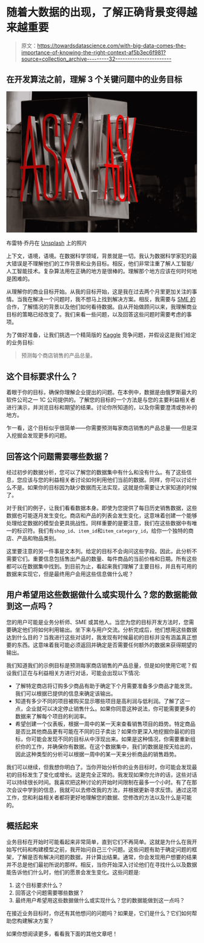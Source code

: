 # 随着大数据的出现，了解正确背景变得越来越重要

> 原文：<https://towardsdatascience.com/with-big-data-comes-the-importance-of-knowing-the-right-context-af5b3ec6f981?source=collection_archive---------32----------------------->

## 在开发算法之前，理解 3 个关键问题中的业务目标

![](img/6f76bf38a233882ef5db0585b54a7c39.png)

布雷特·乔丹在 [Unsplash](https://unsplash.com) 上的照片

上下文，语境，语境。在数据科学领域，背景就是一切。我认为数据科学家犯的最大错误是不理解他们的工作背景和业务目标。相反，他们非常注重了解人工智能/人工智能技术。复杂算法用在正确的地方是很棒的。理解那个地方应该在何时何地是困难的。

从理解你的商业目标开始。从我的目标开始，这是我在过去两个月里更加关注的事情。当我在解决一个问题时，我不想马上找到解决方案。相反，我需要与 [SME 的](/stop-wasting-your-time-and-consult-a-subject-matter-expert-f6ee9bffd0fe)合作，了解情况的背景以及他们如何看待数据。自从开始做顾问以来，我理解商业目标的策略已经改变了。我们来看一些问题，以及回答这些问题时需要考虑的事项。

为了做好准备，让我们挑选一个精简版的 [Kaggle](https://www.kaggle.com/c/competitive-data-science-predict-future-sales/data) 竞争问题，并假设这是我们给定的业务目标:

> 预测每个商店销售的产品总量。

## **这个目标要求什么？**

着眼于你的目标，确保你理解企业提出的问题。在本例中，数据是由俄罗斯最大的软件公司之一 1C 公司提供的。了解您的目标的一个方法是与您的主要利益相关者进行演示，并浏览目标和期望的结果。讨论你所知道的，以及你需要澄清或弥补的地方。

乍一看，这个目标似乎很简单——你需要预测每家商店销售的产品总量——但是深入挖掘会发现更多的问题。

## **回答这个问题需要哪些数据？**

经过初步的数据分析，您可以了解您的数据集中有什么和没有什么。有了这些信息，您应该与您的利益相关者讨论如何利用他们当前的数据。同样，你可以讨论什么不是。如果你的目标因为缺少数据而无法实现，这就是你需要让大家知道的时候了。

对于我们的例子，让我们看看数据本身。即使为您提供了每日历史销售数据，这些数据也可能逐月发生变化。商店和产品的列表会发生变化，这意味着创建一个能够处理给定数据的模型会更具挑战性。同样重要的是要注意，我们在这些数据中有唯一的标识符。我们有`shop_id`、`item_id`和`item_category_id`，给你一个独特的商店、产品和物品类别。

这里要注意的另一件事是文本列。给定的目标不会询问这些字段。因此，此分析不需要它们。重要信息包括售出产品的数量、每件商品的当前价格和日期。所有这些都可以在数据集中找到。到目前为止，看起来我们理解了主要目标，并且有可用的数据来实现它，但是最终用户会用这些信息做什么呢？

## 用户希望用这些数据做什么或实现什么？您的数据能做到这一点吗？

您的用户可能是业务分析师、SME 或其他人。当您为您的目标开发方法时，您需要确定他们将如何利用输出。坐下来与用户交流。分析完成后，他们想用这些数据达到什么目的？当我进行这些对话时，我发现有时候最初的目标并没有涵盖真正想要的东西。这意味着我可能必须返回并确定是否需要任何额外的数据来获得期望的输出。

我们知道我们的示例目标是预测每家商店销售的产品总量，但是如何使用它呢？假设我们正在与利益相关方进行对话，可能会出现以下情况:

*   了解特定商店将订购多少商品有助于确定下个月需要准备多少商品才能发货。我们可以根据已提供的信息来确定该输出。
*   知道有多少不同的项目被购买显示哪些项目是高利润与低利润。了解了这一点，企业就可以决定停止销售什么。如果你同意这种说法，你可能需要更多的数据来了解每个项目的利润率。
*   希望创建一个仪表板，根据一周中的某一天来查看销售项目的趋势。特定商品是否比其他商品更有可能在不同的日子卖出？如果你更深入地挖掘你最初的目标，你可能会发现不同的目标从中浮现出来。如果是这种情况，你需要重新组织你的工作，并确保你有数据。在这个数据集中，我们的数据是按天给出的，因此这种类型的分析可以根据一周中的某一天来分析商品的销售趋势。

我们可以继续，但我想你明白了。当你开始分析你的业务目标时，你可能会发现最初的目标发生了变化或增长。这是完全正常的。我发现如果你允许的话，这些对话可以持续很长时间。我喜欢把这种讨论的开始时间限制在最多一个小时。有了在那次会议中学到的信息，我就可以去修改我的方法，并根据更新寻求反馈。通过这项工作，您和利益相关者都将更好地理解您的数据、您修改的方法以及什么是可能的。

## 概括起来

业务目标在开始时可能看起来非常简单，直到它们不再简单。这就是为什么在我开始写代码和构建模型之前，我开始问自己三个问题。这些问题有助于确定问题的框架，了解是否有解决问题的数据，并计算出结果。通常，你会发现用户想要的结果并不总是他们最初所说的那样。相反，当你开始深入讨论他们在寻找什么以及数据能告诉他们什么时，他们的愿景会发生变化。这些问题是:

1.  这个目标要求什么？
2.  回答这个问题需要哪些数据？
3.  最终用户希望用这些数据做什么或实现什么？您的数据能做到这一点吗？

在接近业务目标时，你还有其他想问的问题吗？如果是，它们是什么？它们如何帮助您构建解决方案？

如果你想阅读更多，看看我下面的其他文章吧！

</a-quick-and-easy-morning-routine-to-jumpstart-a-productive-week-6f35dc28f739>  </top-3-reasons-public-speaking-can-help-you-in-data-science-18cdbf4bb2f2>  </top-3-lessons-learned-from-leaving-a-job-i-loved-6c71a76cae7> 